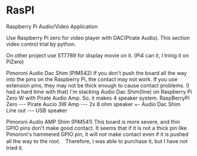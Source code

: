 # RasPI
Raspberry Pi Audio/Video Application

Use Raspberry Pi zero for video player with DAC(Pirate Audio).
This section video control trial by python.

On other project use ST7789 for display movie on it.
(Pi4 can it, I trinig it on PiZero)

Pimoroni Audio Dac Shim (PIM542)
If you don't push the board all the way into the pins on the Raspberry Pi, the contact may not work. If you use extension pins, they may not be thick enough to cause contact problems. (I had a hard time with that)
I'm stacking Audio Dac Shim(line) on Raspberry Pi Zero W with Pirate Audio Amp. So, it makes 4 speaker system.
RaspBerryPi Zero --- Pirate Aucio 3W Amp     --- 2x 8 ohm speaker
                  +- Audio Dac Shim Line out --- USB speaker

Pimoroni Audio AMP Shim (PIM541)
This board is more severe, and thin GPIO pins don't make good contact. It seems that if it is not a thick pin like Pimoroni's hammered GPIO pin, it will not make contact even if it is pushed all the way to the root.　Therefore, I was able to purchase it, but I have not tried it.
